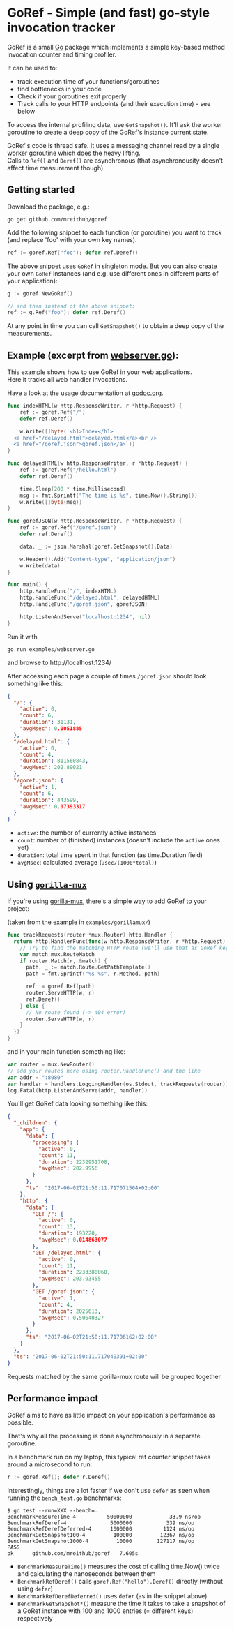 # GoRef - Simple (and fast) go-style invocation tracker

GoRef is a small [Go][golang] package which implements a simple key-based
method invocation counter and timing profiler.

It can be used to:
- track execution time of your functions/goroutines
- find bottlenecks in your code
- Check if your goroutines exit properly
- Track calls to your HTTP endpoints (and their execution time) - see below

To access the internal profiling data, use `GetSnapshot()`.
It'll ask the worker goroutine to create a deep copy of the GoRef's instance current state.

GoRef's code is thread safe. It uses a messaging channel read by a single worker goroutine
which does the heavy lifting.  
Calls to `Ref()` and `Deref()` are asynchronous
(that asynchronousity doesn't affect time measurement though).  


## Getting started

Download the package, e.g.:

    go get github.com/mreithub/goref

Add the following snippet to each function (or goroutine) you want to track
(and replace 'foo' with your own key names).

```go
ref := goref.Ref("foo"); defer ref.Deref()
```

The above snippet uses `GoRef` in singleton mode. But you can also create your
own `GoRef` instances (and e.g. use different ones in different parts of your
application):

```go
g := goref.NewGoRef()

// and then instead of the above snippet:
ref := g.Ref("foo"); defer ref.Deref()
```


At any point in time you can call `GetSnapshot()` to obtain a deep copy of the measurements.


## Example (excerpt from [webserver.go](examples/webserver/webserver.go)):

This example shows how to use GoRef in your web applications.  
Here it tracks all web handler invocations.

Have a look at the usage documentation at [godoc.org][godoc].

```go
func indexHTML(w http.ResponseWriter, r *http.Request) {
	ref := goref.Ref("/")
	defer ref.Deref()

	w.Write([]byte(`<h1>Index</h1>
  <a href="/delayed.html">delayed.html</a><br />
  <a href="/goref.json">goref.json</a>`))
}

func delayedHTML(w http.ResponseWriter, r *http.Request) {
	ref := goref.Ref("/hello.html")
	defer ref.Deref()

	time.Sleep(200 * time.Millisecond)
	msg := fmt.Sprintf("The time is %s", time.Now().String())
	w.Write([]byte(msg))
}

func gorefJSON(w http.ResponseWriter, r *http.Request) {
	ref := goref.Ref("/goref.json")
	defer ref.Deref()

	data, _ := json.Marshal(goref.GetSnapshot().Data)

	w.Header().Add("Content-type", "application/json")
	w.Write(data)
}

func main() {
	http.HandleFunc("/", indexHTML)
	http.HandleFunc("/delayed.html", delayedHTML)
	http.HandleFunc("/goref.json", gorefJSON)

	http.ListenAndServe("localhost:1234", nil)
}
```

Run it with

    go run examples/webserver.go

and browse to http://localhost:1234/

After accessing each page a couple of times `/goref.json` should look something
like this:

```json
{
  "/": {
    "active": 0,
    "count": 6,
    "duration": 31131,
    "avgMsec": 0.0051885
  },
  "/delayed.html": {
    "active": 0,
    "count": 4,
    "duration": 811560843,
    "avgMsec": 202.89021
  },
  "/goref.json": {
    "active": 1,
    "count": 6,
    "duration": 443599,
    "avgMsec": 0.07393317
  }
}
```

- `active`: the number of currently active instances
- `count`: number of (finished) instances (doesn't include the `active` ones yet)
- `duration`: total time spent in that function (as time.Duration field)
- `avgMsec`: calculated average (`usec/(1000*total)`)

## Using [`gorilla-mux`][gorillamux]

If you're using [gorilla-mux][gorillamux], there's a simple way to
add GoRef to your project:

(taken from the example in `examples/gorillamux/`)

```go
func trackRequests(router *mux.Router) http.Handler {
  return http.HandlerFunc(func(w http.ResponseWriter, r *http.Request) {
    // Try to find the matching HTTP route (we'll use that as GoRef key)
    var match mux.RouteMatch
    if router.Match(r, &match) {
      path, _ := match.Route.GetPathTemplate()
      path = fmt.Sprintf("%s %s", r.Method, path)

      ref := goref.Ref(path)
      router.ServeHTTP(w, r)
      ref.Deref()
    } else {
      // No route found (-> 404 error)
      router.ServeHTTP(w, r)
    }
  })
}
```

and in your main function something like:

```go
var router = mux.NewRouter()
// add your routes here using router.HandleFunc() and the like
var addr = ":8080"
var handler = handlers.LoggingHandler(os.Stdout, trackRequests(router))
log.Fatal(http.ListenAndServe(addr, handler))
```

You'll get GoRef data looking something like this:

```json
{
  "_children": {
    "app": {
      "data": {
        "processing": {
          "active": 0,
          "count": 11,
          "duration": 2232951708,
          "avgMsec": 202.9956
        }
      },
      "ts": "2017-06-02T21:50:11.717071564+02:00"
    },
    "http": {
      "data": {
        "GET /": {
          "active": 0,
          "count": 13,
          "duration": 193220,
          "avgMsec": 0.014863077
        },
        "GET /delayed.html": {
          "active": 0,
          "count": 11,
          "duration": 2233380060,
          "avgMsec": 203.03455
        },
        "GET /goref.json": {
          "active": 1,
          "count": 4,
          "duration": 2025613,
          "avgMsec": 0.50640327
        }
      },
      "ts": "2017-06-02T21:50:11.71706162+02:00"
    }
  },
  "ts": "2017-06-02T21:50:11.717049391+02:00"
}
```

Requests matched by the same gorilla-mux route will be grouped together.

## Performance impact

GoRef aims to have as little impact on your application's performance as possible.

That's why all the processing is done asynchronously in a separate goroutine.

In a benchmark run on my laptop, this typical ref counter snippet takes around
a microsecond to run:

```go
r := goref.Ref(); defer r.Deref()
```

Interestingly, things are a lot faster if we don't use `defer`
as seen when running the `bench_test.go` benchmarks:

```
$ go test --run=XXX --bench=.
BenchmarkMeasureTime-4        	50000000	        33.9 ns/op
BenchmarkRefDeref-4           	 5000000	       339 ns/op
BenchmarkRefDerefDeferred-4   	 1000000	      1124 ns/op
BenchmarkGetSnapshot100-4     	  100000	     12367 ns/op
BenchmarkGetSnapshot1000-4    	   10000	    127117 ns/op
PASS
ok  	github.com/mreithub/goref	7.605s
```

- `BenchmarkMeasureTime()` measures the cost of calling time.Now() twice and calculating the nanoseconds between them
- `BenchmarkRefDeref()` calls `goref.Ref("hello").Deref()` directly (without using `defer`)
- `BenchmarkRefDerefDeferred()` uses `defer` (as in the snippet above)
- `BenchmarkGetSnapshot*()` measure the time it takes to take a snapshot of a GoRef instance with 100 and 1000 entries (= different keys) respectively

[golang]: https://golang.org/
[godoc]: https://godoc.org/github.com/mreithub/goref
[gorillamux]: https://github.com/gorilla/mux
